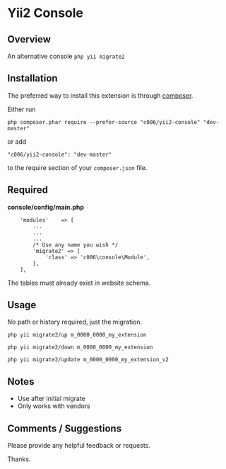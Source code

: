 Yii2 Console
===================


Overview
---------

An alternative console `php yii migrate2`


Installation
------------

The preferred way to install this extension is through [composer](http://getcomposer.org/download/).

Either run

```
php composer.phar require --prefer-source "c006/yii2-console" "dev-master"
```

or add

```
"c006/yii2-console": "dev-master"
```

to the require section of your `composer.json` file.



Required
--------

**console/config/main.php**


>
        'modules'    => [
            ...
            ...
            ...
            /* Use any name you wish */
            'migrate2' => [
                'class' => 'c006\console\Module',
            ],
        ],



The tables must already exist in website schema.


Usage
-----

No path or history required, just the migration.


>
    php yii migrate2/up m_0000_0000_my_extension
    
>
    php yii migrate2/down m_0000_0000_my_extension

>
    php yii migrate2/update m_0000_0000_my_extension_v2



Notes
--------


+ Use after initial migrate
+ Only works with vendors





Comments / Suggestions
--------------------

Please provide any helpful feedback or requests.

Thanks.



















